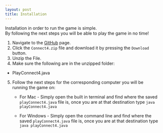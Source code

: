 ```yaml
---
layout: post
title: Installation
---
```


Installation in order to run the game is simple.  
By following the next steps you will be able to play the game in no time!
1. Navigate to the [GitHub](https://github.com/JoeT00/connect-four-game) page.
2. Click the `Connect4.zip` file and download it by pressing the `Download` button.
3. Unzip the File.
4. Make sure the following are in the unzipped folder:
  * PlayConnect4.java
5. Follow the next steps for the corresponding computer you will be running the game on:

    * For Mac - Simply open the built in terminal and find where the saved `playConnect4.java` file is, once you are at that destination type `java playConnect4.java`
    
    * For Windows - Simply open the command line and find where the saved `playConnect4.java` file is, once you are at that destination type `java playConnect4.java`
